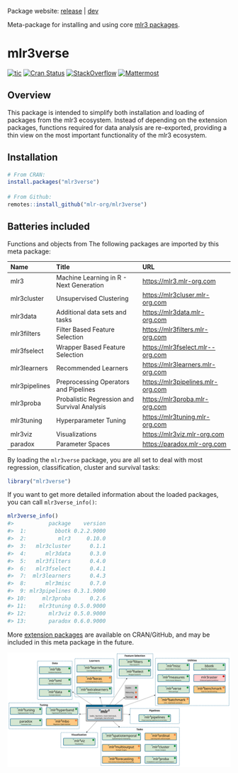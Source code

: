 
<!-- README.md is generated from README.Rmd. Please edit that file -->

Package website: [release](https://mlr3verse.mlr-org.com/) \|
[dev](https://mlr3verse.mlr-org.com/dev)

Meta-package for installing and using core [mlr3
packages](https://github.com/mlr-org/mlr3/wiki/Extension-Packages).

# mlr3verse

<!-- badges: start -->

[![tic](https://github.com/mlr-org/mlr3verse/workflows/tic/badge.svg?branch=master)](https://github.com/mlr-org/mlr3verse/actions)
[![Cran
Status](https://cranchecks.info/badges/worst/mlr3verse)](https://cran.r-project.org/web/checks/check_results_mlr3verse.html)
[![StackOverflow](https://img.shields.io/badge/stackoverflow-mlr3-orange.svg)](https://stackoverflow.com/questions/tagged/mlr3)
[![Mattermost](https://img.shields.io/badge/chat-mattermost-orange.svg)](https://lmmisld-lmu-stats-slds.srv.mwn.de/mlr_invite/)
<!-- badges: end -->

## Overview

This package is intended to simplify both installation and loading of
packages from the mlr3 ecosystem. Instead of depending on the extension
packages, functions required for data analysis are re-exported,
providing a thin view on the most important functionality of the mlr3
ecosystem.

## Installation

``` r
# From CRAN:
install.packages("mlr3verse")

# From Github:
remotes::install_github("mlr-org/mlr3verse")
```

## Batteries included

Functions and objects from The following packages are imported by this
meta package:

| Name          | Title                                        | URL                                 |
|:--------------|:---------------------------------------------|:------------------------------------|
| mlr3          | Machine Learning in R - Next Generation      | <https://mlr3.mlr-org.com>          |
| mlr3cluster   | Unsupervised Clustering                      | <https://mlr3cluser.mlr-org.com>    |
| mlr3data      | Additional data sets and tasks               | <https://mlr3data.mlr-org.com>      |
| mlr3filters   | Filter Based Feature Selection               | <https://mlr3filters.mlr-org.com>   |
| mlr3fselect   | Wrapper Based Feature Selection              | <https://mlr3fselect.mlr--org.com>  |
| mlr3learners  | Recommended Learners                         | <https://mlr3learners.mlr-org.com>  |
| mlr3pipelines | Preprocessing Operators and Pipelines        | <https://mlr3pipelines.mlr-org.com> |
| mlr3proba     | Probalistic Regression and Survival Analysis | <https://mlr3proba.mlr-org.com>     |
| mlr3tuning    | Hyperparameter Tuning                        | <https://mlr3tuning.mlr-org.com>    |
| mlr3viz       | Visualizations                               | <https://mlr3viz.mlr-org.com>       |
| paradox       | Parameter Spaces                             | <https://paradox.mlr-org.com>       |

By loading the `mlr3verse` package, you are all set to deal with most
regression, classification, cluster and survival tasks:

``` r
library("mlr3verse")
```

If you want to get more detailed information about the loaded packages,
you can call `mlr3verse_info()`:

``` r
mlr3verse_info()
#>           package    version
#>  1:         bbotk 0.2.2.9000
#>  2:          mlr3     0.10.0
#>  3:   mlr3cluster      0.1.1
#>  4:      mlr3data      0.3.0
#>  5:   mlr3filters      0.4.0
#>  6:   mlr3fselect      0.4.1
#>  7:  mlr3learners      0.4.3
#>  8:      mlr3misc      0.7.0
#>  9: mlr3pipelines 0.3.1.9000
#> 10:     mlr3proba      0.2.6
#> 11:    mlr3tuning 0.5.0.9000
#> 12:       mlr3viz 0.5.0.9000
#> 13:       paradox 0.6.0.9000
```

More [extension
packages](https://github.com/mlr-org/mlr3/wiki/Extension-Packages) are
available on CRAN/GitHub, and may be included in this meta package in
the future.

<a href="https://raw.githubusercontent.com/mlr-org/mlr3/master/man/figures/mlr3verse.svg?sanitize=true"><img src="https://raw.githubusercontent.com/mlr-org/mlr3/master/man/figures/mlr3verse.svg?sanitize=true" /></a>
